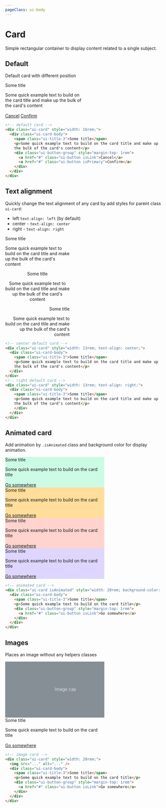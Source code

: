 ```yaml
---
pageClass: ui-body
---
```


# Card

Simple rectangular container to display content related to a single subject.

## Default

Default card with different position

<section class="ui-section">
  <div class="row">
    <!-- default card -->
    <div class="ui-card" style="width: 16rem;">
      <div class="ui-card-body">
        <span class="ui-title-3">Some title</span>
        <p>Some quick example text to build on the card title and make up
        the bulk of the card's content</p>
        <div class="ui-button-group" style="margin-top: 1rem">
          <a href="#" class="ui-button isLink">Cancel</a>
          <a href="#" class="ui-button isPrimary">Confirm</a>
        </div>
      </div>
    </div>
  </div>
</section>

```html
<!-- default card -->
<div class="ui-card" style="width: 16rem;">
  <div class="ui-card-body">
    <span class="ui-title-3">Some title</span>
    <p>Some quick example text to build on the card title and make up
    the bulk of the card's content</p>
    <div class="ui-button-group" style="margin-top: 1rem">
      <a href="#" class="ui-button isLink">Cancel</a>
      <a href="#" class="ui-button isPrimary">Confirm</a>
    </div>
  </div>
</div>
```

## Text alignment

Quickly change the text alignment of any card by add styles for parent class `ui-card`:

- left `text-align: left` (by default)
- center - `text-align: center`
- right - `text-align: right`

<section class="ui-section">
  <div class="row">
    <!-- default card -->
    <div class="ui-card" style="width: 13rem;">
      <div class="ui-card-body">
        <span class="ui-title-3">Some title</span>
        <p>Some quick example text to build on the card title and make up
        the bulk of the card's content</p>
      </div>
    </div>
    <!-- center default card -->
    <div class="ui-card" style="width: 13rem; text-align: center;">
      <div class="ui-card-body">
        <span class="ui-title-3">Some title</span>
        <p>Some quick example text to build on the card title and make up
        the bulk of the card's content</p>
      </div>
    </div>
    <!-- right default card -->
    <div class="ui-card" style="width: 13rem; text-align: right;">
      <div class="ui-card-body">
        <span class="ui-title-3">Some title</span>
        <p>Some quick example text to build on the card title and make up
        the bulk of the card's content</p>
        </div>
      </div>
    </div>
  </div>
</section>

```html
<!-- center default card -->
<div class="ui-card" style="width: 13rem; text-align: center;">
  <div class="ui-card-body">
    <span class="ui-title-3">Some title</span>
    <p>Some quick example text to build on the card title and make up
    the bulk of the card's content</p>
  </div>
</div>
<!-- right default card -->
<div class="ui-card" style="width: 13rem; text-align: right;">
  <div class="ui-card-body">
    <span class="ui-title-3">Some title</span>
    <p>Some quick example text to build on the card title and make up
    the bulk of the card's content</p>
    </div>
  </div>
</div>
```

## Animated card

Add animation by `.isAnimated` class and background color for display animation.

<section class="ui-section">
  <div class="row">
    <!-- animated card -->
    <div class="ui-card isAnimated" style="width: 20rem; background-color: #ccfbe5;">
      <div class="ui-card-body">
        <span class="ui-title-3">Some title</span>
        <p>Some quick example text to build on the card title</p>
        <div class="ui-button-group" style="margin-top: 1rem">
          <a href="#" class="ui-button isLink">Go somewhere</a>
        </div>
      </div>
    </div>
    <!-- animated card -->
    <div class="ui-card isAnimated" style="width: 20rem; background-color: #ffdd9a;">
      <div class="ui-card-body">
        <span class="ui-title-3">Some title</span>
        <p>Some quick example text to build on the card title</p>
        <div class="ui-button-group" style="margin-top: 1rem">
          <a href="#" class="ui-button isLink">Go somewhere</a>
        </div>
      </div>
    </div>
    <!-- animated card -->
    <div class="ui-card isAnimated" style="width: 20rem; background-color: #ffd3ce;">
      <div class="ui-card-body">
        <span class="ui-title-3">Some title</span>
        <p>Some quick example text to build on the card title</p>
        <div class="ui-button-group" style="margin-top: 1rem">
          <a href="#" class="ui-button isLink">Go somewhere</a>
        </div>
      </div>
    </div>
    <!-- animated card -->
    <div class="ui-card isAnimated" style="width: 20rem; background-color: #ded6ff;">
      <div class="ui-card-body">
        <span class="ui-title-3">Some title</span>
        <p>Some quick example text to build on the card title</p>
        <div class="ui-button-group" style="margin-top: 1rem">
          <a href="#" class="ui-button isLink">Go somewhere</a>
        </div>
      </div>
    </div>
  </div>
</section>

```html
<!-- animated card -->
<div class="ui-card isAnimated" style="width: 20rem; background-color: #ffd3ce;">
  <div class="ui-card-body">
    <span class="ui-title-3">Some title</span>
    <p>Some quick example text to build on the card title</p>
    <div class="ui-button-group" style="margin-top: 1rem">
      <a href="#" class="ui-button isLink">Go somewhere</a>
    </div>
  </div>
</div>
```

## Images

Places an image without any helpers classes

<section class="ui-section">
  <div class="row">
    <!-- image card -->
    <div class="ui-card" style="width: 20rem;">
      <svg class="bd-placeholder-img " width="100%" height="180" xmlns="http://www.w3.org/2000/svg" role="img" aria-label="Placeholder: Image cap" preserveAspectRatio="xMidYMid slice" focusable="false"><title>Placeholder</title><rect width="100%" height="100%" fill="#868e96"></rect><text x="50%" y="50%" fill="#dee2e6" dy=".3em">Image cap</text></svg>
      <div class="ui-card-body">
        <span class="ui-title-3">Some title</span>
        <p>Some quick example text to build on the card title</p>
        <div class="ui-button-group" style="margin-top: 1rem">
          <a href="#" class="ui-button isLink">Go somewhere</a>
        </div>
      </div>
    </div>
  </div>
</section>

```html
<!-- image card -->
<div class="ui-card" style="width: 20rem;">
  <img src="..." alt="..." />
  <div class="ui-card-body">
    <span class="ui-title-3">Some title</span>
    <p>Some quick example text to build on the card title</p>
    <div class="ui-button-group" style="margin-top: 1rem">
      <a href="#" class="ui-button isLink">Go somewhere</a>
    </div>
  </div>
</div>
```

